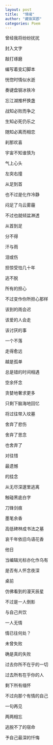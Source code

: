 ```yaml
---
layout: post
title:  "情绪"
author: "藏锋冥郡"
categories: Poem
---
```


曾经我将纷纷扰扰

封入文字

敲打琢磨

编写着变幻脚本

恍惚时情似水逝

奏键盘钢冰铁冷

忘江湖推杯换盏

<div class="post-line"></div>


战知必败而争之

生知必死仍乐之

随知必离而相恋

刹那欢喜

宇宙不知谁慎为

<div class="post-line"></div>


气上心头

左突右撞

从足到首

也不过是化作冷静

闷足了乌云雾霾

不过也就倾盆淋透

从首到足

分不得

汗与雨

泪或伤

<div class="post-line"></div>


担惊受怕几十年

逃不脱

所有的担心

不过变作你所担心那样

该到的雨会迟

该爱的人会走

该讨厌的事

一个不落

<div class="post-line"></div>



走得愈远

越是孤单

总是错的时间相遇

空余怀念

贪婪地奢求更多

只剩下脑海地回忆

将过往带入坟墓

舍弃了悲伤

舍弃了思念

也舍弃了

对往惜

最遗憾

的挂念

<div class="post-line"></div>


从无尽深邃里逃离

触碰黑底白字

刀锋剑痕

墨笔余香

高低碑林成书法之墓

哀千年依旧鸟语花香

他日

当编辑光标亦化作乌有

是否有人怀念夜深

桌前

仿佛看到的漫天辰星

不过是一人倒影

与自己共饮

<div class="post-line"></div>


一人无情

情已往何处？

未曾失败

确是真的失败

过去你所不在乎的一切

过去所有在乎你的人

剩下所有缅怀

不过向那个有情的自己

一句再见

两两相忘

逃脱不了的宿命

予自己最深的忏悔



